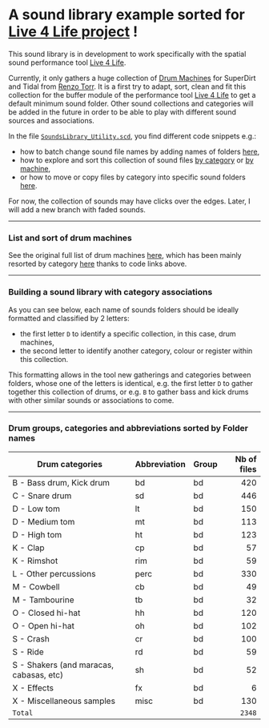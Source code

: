 # A sound library example sorted for [Live 4 Life project](https://github.com/Xon77/Live4Life) !

This sound library is in development to work specifically with the spatial sound performance tool [Live 4 Life](https://github.com/Xon77/Live4Life).

Currently, it only gathers a huge collection of [Drum Machines](https://github.com/ritchse/tidal-drum-machines/tree/main/machines) for SuperDirt and Tidal from [Renzo Torr](https://github.com/ritchse). It is a first try to adapt, sort, clean and fit this collection for the buffer module of the performance tool [Live 4 Life](https://github.com/Xon77/Live4Life) to get a default minimum sound folder. Other sound collections and categories will be added in the future in order to be able to play with different sound sources and associations.

In the file [`SoundsLibrary_Utility.scd`](/SoundsLibrary_Utility.scd), you find different code snippets e.g.: 
* how to batch change sound file names by adding names of folders [here](/SoundsLibrary_Utility.scd#L44-L123), 
* how to explore and sort this collection of sound files [by category](/SoundsLibrary_Utility.scd#L131-L187) or [by machine](/SoundsLibrary_Utility.scd#L412-L418),
* or how to move or copy files by category into specific sound folders [here](/SoundsLibrary_Utility.scd#L199-L220).

For now, the collection of sounds may have clicks over the edges. Later, I will add a new branch with faded sounds. 


---

### List and sort of drum machines

See the original full list of drum machines [here](https://github.com/Xon77/tidal-drum-machines/tree/main/machines), which has been mainly resorted by category [here](/DrumMachines) thanks to code links above.

---

### Building a sound library with category associations

As you can see below, each name of sounds folders should be ideally formatted and classified by 2 letters:
* the first letter `D` to identify a specific collection, in this case, drum machines,
* the second letter to identify another category, colour or register within this collection.

This formatting allows in the tool new gatherings and categories between folders, whose one of the letters is identical, e.g. the first letter `D` to gather together this collection of drums, or e.g. `B` to gather bass and kick drums with other similar sounds or associations to come.


---


### Drum groups, categories and  abbreviations sorted by Folder names

| Drum categories                     | Abbreviation | Group |  Nb of files  |
|-------------------------------------|:------------|:------------|-----:|
| B - Bass drum, Kick drum                | bd          | bd          |  420 |
| C - Snare drum                          | sd          | bd          |  446 |
| D - Low tom                             | lt          | bd          |  150 |
| D - Medium tom                          | mt          | bd          |  113 |
| D - High tom                            | ht          | bd          |  123 |
| K - Clap                                | cp          | bd          |   57 |
| K - Rimshot                             | rim         | bd          |   59 |
| L - Other percussions                   | perc        | bd          |  330 |
| M - Cowbell                             | cb          | bd          |   49 |
| M - Tambourine                          | tb          | bd          |   32 |
| O - Closed hi-hat                       | hh          | bd          |  120 |
| O - Open hi-hat                         | oh          | bd          |  102 |
| S - Crash                               | cr          | bd          |  100 |
| S - Ride                                | rd          | bd          |   59 |
| S - Shakers (and maracas, cabasas, etc) | sh          | bd          |   52 |
| X - Effects                             | fx          | bd          |    6 |
| X - Miscellaneous samples               | misc        | bd          |  130 |
| `Total`                             |              |            | `2348` |
